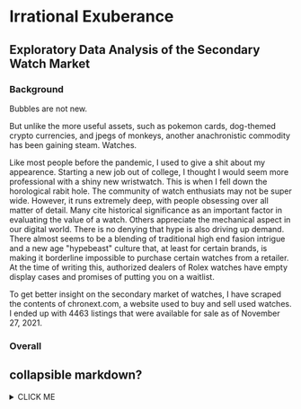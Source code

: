 # Irrational Exuberance

## Exploratory Data Analysis of the Secondary Watch Market

### Background
Bubbles are not new. 

But unlike the more useful assets, such as pokemon cards, dog-themed crypto currencies, and jpegs of monkeys, another anachronistic commodity has been gaining steam. Watches. 

Like most people before the pandemic, I used to give a shit about my appearence. Starting a new job out of college, I thought I would seem more professional with a shiny new wristwatch. This is when I fell down the horological rabit hole. The community of watch enthusiats may not be super wide. However, it runs extremely deep, with people obsessing over all matter of detail. Many cite historical significance as an important factor in evaluating the value of a watch. Others appreciate the mechanical aspect in our digital world. There is no denying that hype is also driving up demand. There almost seems to be a blending of traditional high end fasion intrigue and a new age "hypebeast" culture that, at least for certain brands, is making it borderline impossible to purchase certain watches from a retailer. At the time of writing this, authorized dealers of Rolex watches have empty display cases and promises of putting you on a waitlist.

To get better insight on the secondary market of watches, I have scraped the contents of chronext.com, a website used to buy and sell used watches. I ended up with 4463 listings that were available for sale as of November 27, 2021.

### Overall

## collapsible markdown?

<details><summary>CLICK ME</summary>
<p>

#### yes, even hidden code blocks!

```python
print("hello world!")
```

</p>
</details>
